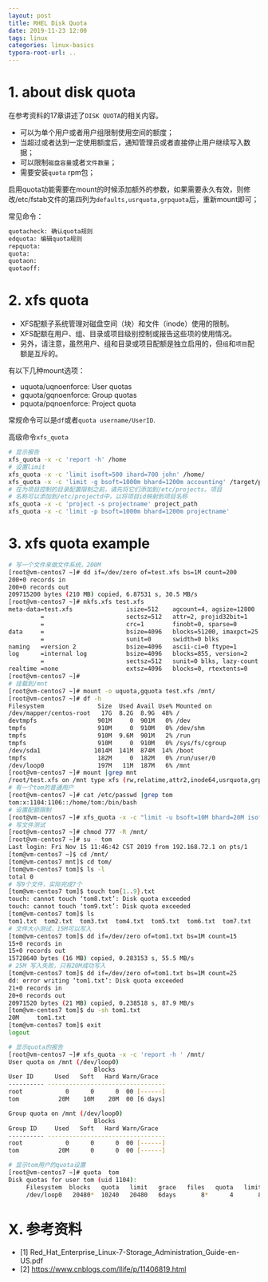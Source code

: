 ```yaml
---
layout: post
title: RHEL Disk Quota
date: 2019-11-23 12:00
tags: linux 
categories: linux-basics
typora-root-url: ..
---
```



# 1. about disk quota

在参考资料的17章讲述了`DISK QUOTA`的相关内容。

- 可以为单个用户或者用户组限制使用空间的额度；
- 当超过或者达到一定使用额度后，通知管理员或者直接停止用户继续写入数据；
- 可以限制`磁盘容量`或者`文件数量`；
- 需要安装`quota` rpm包；


启用quota功能需要在mount的时候添加额外的参数，如果需要永久有效，则修改/etc/fstab文件的第四列为`defaults,usrquota,grpquota`后，重新mount即可；

常见命令：

```bash
quotacheck: 确认quota规则
edquota: 编辑quota规则
repquota:
quota:
quotaon:
quotaoff:
```


# 2. xfs quota

- XFS配额子系统管理对磁盘空间（块）和文件（inode）使用的限制。
- XFS配额在用户、组、目录或项目级别控制或报告这些项的使用情况。
- 另外，请注意，虽然用户、组和目录或项目配额是独立启用的，但`组`和`项目`配额是互斥的。

有以下几种mount选项：

- uquota/uqnoenforce: User quotas
- gquota/gqnoenforce: Group quotas
- pquota/pqnoenforce: Project quota

常规命令可以是`df`或者`quota username/UserID`.

高级命令`xfs_quota`

```bash
# 显示报告
xfs_quota -x -c 'report -h' /home
# 设置limit
xfs_quota -x -c 'limit isoft=500 ihard=700 john' /home/
xfs_quota -x -c 'limit -g bsoft=1000m bhard=1200m accounting' /target/path
# 在为项目控制的目录配置限制之前，请先将它们添加到/etc/projects。项目
# 名称可以添加到/etc/projectd中，以将项目id映射到项目名称
xfs_quota -x -c 'project -s projectname' project_path
xfs_quota -x -c 'limit -p bsoft=1000m bhard=1200m projectname'
```


# 3. xfs quota example

```bash
# 写一个文件来做文件系统，200M
[root@vm-centos7 ~]# dd if=/dev/zero of=test.xfs bs=1M count=200
200+0 records in
200+0 records out
209715200 bytes (210 MB) copied, 6.87531 s, 30.5 MB/s
[root@vm-centos7 ~]# mkfs.xfs test.xfs
meta-data=test.xfs               isize=512    agcount=4, agsize=12800                                                                                blks
         =                       sectsz=512   attr=2, projid32bit=1
         =                       crc=1        finobt=0, sparse=0
data     =                       bsize=4096   blocks=51200, imaxpct=25
         =                       sunit=0      swidth=0 blks
naming   =version 2              bsize=4096   ascii-ci=0 ftype=1
log      =internal log           bsize=4096   blocks=855, version=2
         =                       sectsz=512   sunit=0 blks, lazy-count                                                                               =1
realtime =none                   extsz=4096   blocks=0, rtextents=0
[root@vm-centos7 ~]#
# 挂载到/mnt
[root@vm-centos7 ~]# mount -o uquota,gquota test.xfs /mnt/
[root@vm-centos7 ~]# df -h
Filesystem               Size  Used Avail Use% Mounted on
/dev/mapper/centos-root   17G  8.2G  8.9G  48% /
devtmpfs                 901M     0  901M   0% /dev
tmpfs                    910M     0  910M   0% /dev/shm
tmpfs                    910M  9.6M  901M   2% /run
tmpfs                    910M     0  910M   0% /sys/fs/cgroup
/dev/sda1               1014M  141M  874M  14% /boot
tmpfs                    182M     0  182M   0% /run/user/0
/dev/loop0               197M   11M  187M   6% /mnt
[root@vm-centos7 ~]# mount |grep mnt
/root/test.xfs on /mnt type xfs (rw,relatime,attr2,inode64,usrquota,grpquota)
# 有一个tom的普通用户
[root@vm-centos7 ~]# cat /etc/passwd |grep tom
tom:x:1104:1106::/home/tom:/bin/bash
# 设置配额限制
[root@vm-centos7 ~]# xfs_quota -x -c "limit -u bsoft=10M bhard=20M isoft=4 ihard=8 tom" /mnt
# 写文件测试
[root@vm-centos7 ~]# chmod 777 -R /mnt/
[root@vm-centos7 ~]# su - tom
Last login: Fri Nov 15 11:46:42 CST 2019 from 192.168.72.1 on pts/1
[tom@vm-centos7 ~]$ cd /mnt/
[tom@vm-centos7 mnt]$ cd tom/
[tom@vm-centos7 tom]$ ls -l
total 0
# 写9个文件，实际完成7个
[tom@vm-centos7 tom]$ touch tom{1..9}.txt
touch: cannot touch ‘tom8.txt’: Disk quota exceeded
touch: cannot touch ‘tom9.txt’: Disk quota exceeded
[tom@vm-centos7 tom]$ ls
tom1.txt  tom2.txt  tom3.txt  tom4.txt  tom5.txt  tom6.txt  tom7.txt
# 文件大小测试，15M可以写入
[tom@vm-centos7 tom]$ dd if=/dev/zero of=tom1.txt bs=1M count=15
15+0 records in
15+0 records out
15728640 bytes (16 MB) copied, 0.283153 s, 55.5 MB/s
# 25M 写入失败，只有20M成功写入
[tom@vm-centos7 tom]$ dd if=/dev/zero of=tom1.txt bs=1M count=25
dd: error writing ‘tom1.txt’: Disk quota exceeded
21+0 records in
20+0 records out
20971520 bytes (21 MB) copied, 0.238518 s, 87.9 MB/s
[tom@vm-centos7 tom]$ du -sh tom1.txt
20M     tom1.txt
[tom@vm-centos7 tom]$ exit
logout

# 显示quota的报告
[root@vm-centos7 ~]# xfs_quota -x -c 'report -h ' /mnt/
User quota on /mnt (/dev/loop0)
                        Blocks
User ID      Used   Soft   Hard Warn/Grace
---------- ---------------------------------
root            0      0      0  00 [------]
tom           20M    10M    20M  00 [6 days]

Group quota on /mnt (/dev/loop0)
                        Blocks
Group ID     Used   Soft   Hard Warn/Grace
---------- ---------------------------------
root            0      0      0  00 [------]
tom           20M      0      0  00 [------]

# 显示tom用户的quota设置
[root@vm-centos7 ~]# quota  tom
Disk quotas for user tom (uid 1104):
     Filesystem  blocks   quota   limit   grace   files   quota   limit   grace
     /dev/loop0   20480*  10240   20480   6days       8*      4       8   6days

```


# X. 参考资料

- [1] Red_Hat_Enterprise_Linux-7-Storage_Administration_Guide-en-US.pdf
- [2] https://www.cnblogs.com/llife/p/11406819.html
